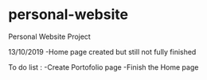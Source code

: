 # personal-website
Personal Website Project

13/10/2019
-Home page created but still not fully finished

To do list :
-Create Portofolio page
-Finish the Home page
